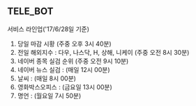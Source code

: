 ## TELE_BOT

서비스 라인업('17/6/28일 기준)

1. 당일 마감 시황 (주중 오후 3시 40분)
2. 전일 해외지수 : 다우, 나스닥, H, 상해, 니케이 (주중 오전 8시 30분)
3. 네이버 종목 실검 순위 (주중 오전 9시 10분) 
4. 네이버 뉴스 실검 : (매일 12시 00분)
5. 날씨 : (매일 8시 00분)
6. 영화박스오피스 : (금요일 13시 00분)
7. 명언 : (월요일 7시 50분)
